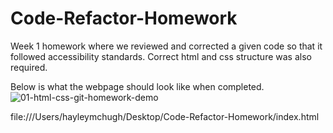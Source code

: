 # Code-Refactor-Homework

Week 1 homework where we reviewed and corrected a given code so that it followed accessibility standards. Correct html and css structure was also required. 

Below is what the webpage should look like when completed.
![01-html-css-git-homework-demo](https://user-images.githubusercontent.com/89363296/133878675-d6cabe75-50f3-473e-a18c-32d92809e9dc.png)

file:///Users/hayleymchugh/Desktop/Code-Refactor-Homework/index.html
